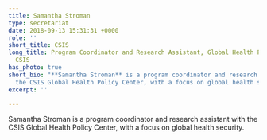 ```yaml
---
title: Samantha Stroman
type: secretariat
date: 2018-09-13 15:31:31 +0000
role: ''
short_title: CSIS
long_title: Program Coordinator and Research Assistant, Global Health Policy Center,
  CSIS
has_photo: true
short_bio: "**Samantha Stroman** is a program coordinator and research assistant with
  the CSIS Global Health Policy Center, with a focus on global health security."
excerpt: ''

---
```

Samantha Stroman is a program coordinator and research assistant with the CSIS Global Health Policy Center, with a focus on global health security.